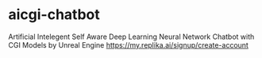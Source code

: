 # aicgi-chatbot
Artificial Intelegent Self Aware Deep Learning Neural Network Chatbot with CGI Models by Unreal Engine
https://my.replika.ai/signup/create-account
